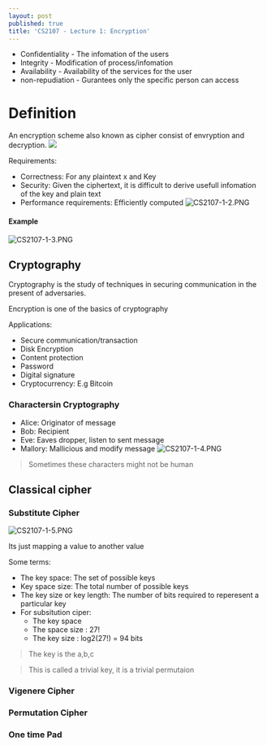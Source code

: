 ```yaml
---
layout: post
published: true
title: 'CS2107 - Lecture 1: Encryption'
---
```


- Confidentiality - The infomation of the users
- Integrity -  Modification of process/infomation
- Availability - Availability of the services for the user
- non-repudiation - Gurantees only the specific person can access 

# Definition
An encryption scheme also known as cipher consist of envryption and decryption.
![]({{site.baseurl}}/img/CS2107-1-1.PNG)

Requirements:
- Correctness: For any plaintext x and Key
- Security: Given the ciphertext, it is difficult to derive usefull infomation of the key and plain text
- Performance requirements: Efficiently computed
![CS2107-1-2.PNG]({{site.baseurl}}/img/CS2107-1-2.PNG)


#### Example
![CS2107-1-3.PNG]({{site.baseurl}}/img/CS2107-1-3.PNG)


## Cryptography
Cryptography is the study of techniques in securing communication in the present of adversaries.

Encryption is one of the basics of cryptography

Applications:
- Secure communication/transaction
- Disk Encryption
- Content protection
- Password
- Digital signature
- Cryptocurrency: E.g Bitcoin

### Charactersin Cryptography
- Alice: Originator of message
- Bob: Recipient
- Eve: Eaves dropper, listen to sent message
- Mallory: Mallicious and modify message
![CS2107-1-4.PNG]({{site.baseurl}}/img/CS2107-1-4.PNG)
> Sometimes these characters might not be human

## Classical cipher
### Substitute Cipher
![CS2107-1-5.PNG]({{site.baseurl}}/img/CS2107-1-5.PNG)

Its just mapping a value to another value

Some terms:
- The key space: The set of possible keys
- Key space size: The total number of possible keys
- The key size or key length: The number of bits required to reperesent a particular key
- For subsitution ciper:
	- The key space
    - The space size : 27!
    - The key size : log2(27!) = 94 bits

> The key is the a,b,c

> This is called a trivial key, it is a trivial permutaion




### Vigenere Cipher
### Permutation Cipher
### One time Pad
